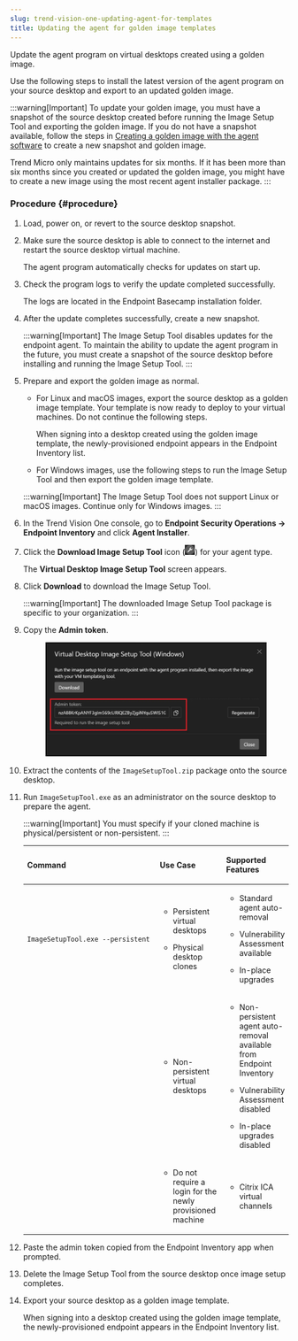 ```yaml
---
slug: trend-vision-one-updating-agent-for-templates
title: Updating the agent for golden image templates
---
```


Update the agent program on virtual desktops created using a golden image.

Use the following steps to install the latest version of the agent program on your source desktop and export to an updated golden image.

:::warning[Important]
To update your golden image, you must have a snapshot of the source desktop created before running the Image Setup Tool and exporting the golden image. If you do not have a snapshot available, follow the steps in [Creating a golden image with the agent software](create-golden-agent-image.md) to create a new snapshot and golden image.

Trend Micro only maintains updates for six months. If it has been more than six months since you created or updated the golden image, you might have to create a new image using the most recent agent installer package.
:::

### Procedure {#procedure}

1.  Load, power on, or revert to the source desktop snapshot.

2.  Make sure the source desktop is able to connect to the internet and restart the source desktop virtual machine.

    The agent program automatically checks for updates on start up.

3.  Check the program logs to verify the update completed successfully.

    The logs are located in the Endpoint Basecamp installation folder.

4.  After the update completes successfully, create a new snapshot.

    :::warning[Important]
    The Image Setup Tool disables updates for the endpoint agent. To maintain the ability to update the agent program in the future, you must create a snapshot of the source desktop before installing and running the Image Setup Tool.
    :::

5.  Prepare and export the golden image as normal.

    - For Linux and macOS images, export the source desktop as a golden image template. Your template is now ready to deploy to your virtual machines. Do not continue the following steps.

      When signing into a desktop created using the golden image template, the newly-provisioned endpoint appears in the Endpoint Inventory list.

    - For Windows images, use the following steps to run the Image Setup Tool and then export the golden image template.

    :::warning[Important]
    The Image Setup Tool does not support Linux or macOS images. Continue only for Windows images.
    :::

6.  In the Trend Vision One console, go to **Endpoint Security Operations → Endpoint Inventory** and click **Agent Installer**.

7.  Click the **Download Image Setup Tool** icon (![](/images/ImageSetupToolIcon=GUID-4fdde7d3-cec0-4d8b-8400-f108bd98db23.webp)) for your agent type.

    The **Virtual Desktop Image Setup Tool** screen appears.

8.  Click **Download** to download the Image Setup Tool.

    :::warning[Important]
    The downloaded Image Setup Tool package is specific to your organization.
    :::

9.  Copy the **Admin token**.

    <figure>
    <img src="./images/vdiImageSetupToolAdminToken=20230629144444.webp" />
    </figure>

10. Extract the contents of the `ImageSetupTool.zip` package onto the source desktop.

11. Run `ImageSetupTool.exe` as an administrator on the source desktop to prepare the agent.

    :::warning[Important]
    You must specify if your cloned machine is physical/persistent or non-persistent.
    :::

    <table>
    <colgroup>
    <col style="width: 50%" />
    <col style="width: 25%" />
    <col style="width: 25%" />
    </colgroup>
    <thead>
    <tr>
    <th><p>Command</p></th>
    <th><p>Use Case</p></th>
    <th><p>Supported Features</p></th>
    </tr>
    </thead>
    <tbody>
    <tr>
    <td><p><code>ImageSetupTool.exe --persistent </code></p></td>
    <td><ul>
    <li><p>Persistent virtual desktops</p></li>
    <li><p>Physical desktop clones</p></li>
    </ul></td>
    <td><ul>
    <li><p>Standard agent auto-removal</p></li>
    <li><p>Vulnerability Assessment available</p></li>
    <li><p>In-place upgrades</p></li>
    </ul></td>
    </tr>
    <tr>
    <td> </td>
    <td><ul>
    <li><p>Non-persistent virtual desktops</p></li>
    </ul></td>
    <td><ul>
    <li><p>Non-persistent agent auto-removal available from Endpoint Inventory</p></li>
    <li><p>Vulnerability Assessment disabled</p></li>
    <li><p>In-place upgrades disabled</p></li>
    </ul></td>
    </tr>
    <tr>
    <td> </td>
    <td><ul>
    <li><p>Do not require a login for the newly provisioned machine</p></li>
    </ul></td>
    <td><ul>
    <li><p>Citrix ICA virtual channels</p></li>
    </ul></td>
    </tr>
    </tbody>
    </table>

12. Paste the admin token copied from the Endpoint Inventory app when prompted.

13. Delete the Image Setup Tool from the source desktop once image setup completes.

14. Export your source desktop as a golden image template.

    When signing into a desktop created using the golden image template, the newly-provisioned endpoint appears in the Endpoint Inventory list.
